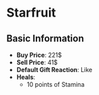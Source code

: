 # Starfruit

## Basic Information

- **Buy Price**: 221$
- **Sell Price**: 41$
- **Default Gift Reaction**: Like
- **Heals**:
  - 10 points of Stamina